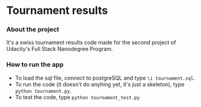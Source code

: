# Tournament results
### About the project
It's a swiss tournament results code made for the second project of Udacity's Full Stack Nanodegree Program.
### How to run the app
- To load the sql file, connect to postgreSQL and type `\i tournament.sql`.
- To run the code (it doesn't do anyhing yet, it's just a skeleton), type `python tournament.py`.
- To test the code, type `python tournament_test.py`
